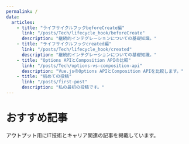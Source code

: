 ```yaml
---
permalink: /
data:
  articles:
    - title: "ライフサイクルフックbeforeCreate編"
      link: "/posts/Tech/lifecycle_hook/beforeCreate"
      description: "継続的インテグレーションについての基礎知識。"
    - title: "ライフサイクルフックcreated編"
      link: "/posts/Tech/lifecycle_hook/created"
      description: "継続的インテグレーションについての基礎知識。"
    - title: "Options APIとComposition APIの比較"
      link: "/posts/Tech/options-vs-composition-api"
      description: "Vue.jsのOptions APIとComposition APIを比較します。"
    - title: "初めての投稿"
      link: "/posts/first-post"
      description: "私の最初の投稿です。"
---
```


# おすすめ記事

アウトプット用にIT技術とキャリア関連の記事を掲載しています。

<!-- ## カテゴリ一覧

- [IT技術関連の記事はこちら](./posts/Tech/)
- [転職・副業関連はこちら](./posts/Job/) -->


<ArticleCard v-for="(article, index) in $frontmatter.data.articles" :key="index" :article="article" />

<style scoped>
.articles {
  display: flex;
  flex-wrap: wrap;
  gap: 16px;
}
</style>
